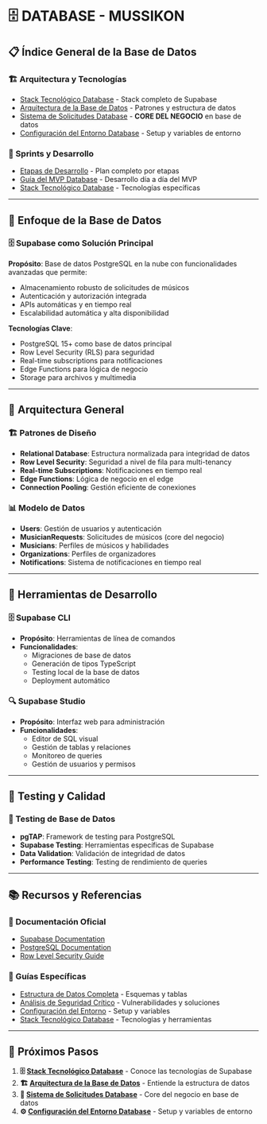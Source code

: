 # 🗄️ **DATABASE - MUSSIKON**

## 📋 **Índice General de la Base de Datos**

### **🏗️ Arquitectura y Tecnologías**
- [Stack Tecnológico Database](./STACK_TECNOLOGICO_DATABASE.md) - Stack completo de Supabase
- [Arquitectura de la Base de Datos](./ARQUITECTURA_DATABASE.md) - Patrones y estructura de datos
- [Sistema de Solicitudes Database](./SOLICITUDES_DATABASE.md) - **CORE DEL NEGOCIO** en base de datos
- [Configuración del Entorno Database](./CONFIGURACION_DATABASE.md) - Setup y variables de entorno

### **📅 Sprints y Desarrollo**
- [Etapas de Desarrollo](../ETAPAS_DESARROLLO.md) - Plan completo por etapas
- [Guía del MVP Database](./GUIA_MVP_DATABASE.md) - Desarrollo día a día del MVP
- [Stack Tecnológico Database](./STACK_TECNOLOGICO_DATABASE.md) - Tecnologías específicas

---

## 🎯 **Enfoque de la Base de Datos**

### **🗄️ Supabase como Solución Principal**
**Propósito**: Base de datos PostgreSQL en la nube con funcionalidades avanzadas que permite:
- Almacenamiento robusto de solicitudes de músicos
- Autenticación y autorización integrada
- APIs automáticas y en tiempo real
- Escalabilidad automática y alta disponibilidad

**Tecnologías Clave**:
- PostgreSQL 15+ como base de datos principal
- Row Level Security (RLS) para seguridad
- Real-time subscriptions para notificaciones
- Edge Functions para lógica de negocio
- Storage para archivos y multimedia

---

## 🚀 **Arquitectura General**

### **🏗️ Patrones de Diseño**
- **Relational Database**: Estructura normalizada para integridad de datos
- **Row Level Security**: Seguridad a nivel de fila para multi-tenancy
- **Real-time Subscriptions**: Notificaciones en tiempo real
- **Edge Functions**: Lógica de negocio en el edge
- **Connection Pooling**: Gestión eficiente de conexiones

### **📊 Modelo de Datos**
- **Users**: Gestión de usuarios y autenticación
- **MusicianRequests**: Solicitudes de músicos (core del negocio)
- **Musicians**: Perfiles de músicos y habilidades
- **Organizations**: Perfiles de organizadores
- **Notifications**: Sistema de notificaciones en tiempo real

---

## 🔧 **Herramientas de Desarrollo**

### **🗄️ Supabase CLI**
- **Propósito**: Herramientas de línea de comandos
- **Funcionalidades**:
  - Migraciones de base de datos
  - Generación de tipos TypeScript
  - Testing local de la base de datos
  - Deployment automático

### **🔍 Supabase Studio**
- **Propósito**: Interfaz web para administración
- **Funcionalidades**:
  - Editor de SQL visual
  - Gestión de tablas y relaciones
  - Monitoreo de queries
  - Gestión de usuarios y permisos

---

## 🧪 **Testing y Calidad**

### **🧪 Testing de Base de Datos**
- **pgTAP**: Framework de testing para PostgreSQL
- **Supabase Testing**: Herramientas específicas de Supabase
- **Data Validation**: Validación de integridad de datos
- **Performance Testing**: Testing de rendimiento de queries

---

## 📚 **Recursos y Referencias**

### **📖 Documentación Oficial**
- [Supabase Documentation](https://supabase.com/docs)
- [PostgreSQL Documentation](https://www.postgresql.org/docs/)
- [Row Level Security Guide](https://supabase.com/docs/guides/auth/row-level-security)

### **🎯 Guías Específicas**
- [Estructura de Datos Completa](./ESTRUCTURA_DATOS_COMPLETA.md) - Esquemas y tablas
- [Análisis de Seguridad Crítico](./ANALISIS_SEGURIDAD_CRITICO.md) - Vulnerabilidades y soluciones
- [Configuración del Entorno](./CONFIGURACION_DATABASE.md) - Setup y variables
- [Stack Tecnológico Database](./STACK_TECNOLOGICO_DATABASE.md) - Tecnologías y herramientas

---

## 🚀 **Próximos Pasos**

1. **🗄️ [Stack Tecnológico Database](./STACK_TECNOLOGICO_DATABASE.md)** - Conoce las tecnologías de Supabase
2. **🏗️ [Arquitectura de la Base de Datos](./ARQUITECTURA_DATABASE.md)** - Entiende la estructura de datos
3. **🎯 [Sistema de Solicitudes Database](./SOLICITUDES_DATABASE.md)** - Core del negocio en base de datos
4. **⚙️ [Configuración del Entorno Database](./CONFIGURACION_DATABASE.md)** - Setup y variables de entorno
